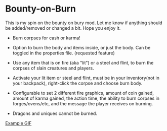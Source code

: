 # Bounty-on-Burn

This is my spin on the bounty on bury mod. Let me know if anything should be added/removed or changed a bit. Hope you enjoy it.


- Burn corpses for cash or karma!

- Option to burn the body and items inside, or just the body. Can be toggled in the properties file. (requested feature)

- Use any item that is on fire (aka "lit") or a steel and flint, to burn the corpses of slain creatures and players.

- Activate your lit item or steel and flint, must be in your inventory(not in your backpack), right-click the corpse and choose burn body.

- Configurable to set 2 different fire graphics, amount of coin gained, amount of karma gained, the action time, the ability to burn corpses in forges/ovens/etc, and the message the player receives on burning.

- Dragons and uniques cannot be burned.


[Example GIF](https://i.imgur.com/PeKljpS.gifv)
